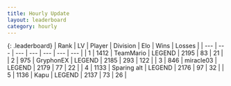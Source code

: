 ```yaml
---
title: Hourly Update
layout: leaderboard
category: hourly
---
```


{: .leaderboard}
| Rank | LV | Player | Division | Elo | Wins | Losses |
| --- | --- | --- | --- | --- | --- | --- |
| <span data-change="0">1</span> | 1412 | <span title="ID: 164871">TeamMario</span> | LEGEND | <span data-change="-5">2195</span> | <span data-change="1">83</span> | <span data-change="1">21</span> |
| <span data-change="0">2</span> | 975 | <span title="ID: 315148">GryphonEX</span> | LEGEND | <span data-change="-5">2185</span> | <span data-change="5">293</span> | <span data-change="2">122</span> |
| <span data-change="0">3</span> | 846 | <span title="ID: 416373">miracle03</span> | LEGEND | <span data-change="0">2179</span> | <span data-change="0">77</span> | <span data-change="0">22</span> |
| <span data-change="0">4</span> | 1133 | <span title="ID: 203132">Sparing alt</span> | LEGEND | <span data-change="0">2176</span> | <span data-change="0">97</span> | <span data-change="0">32</span> |
| <span data-change="0">5</span> | 1136 | <span title="ID: 204953">Kapu</span> | LEGEND | <span data-change="0">2137</span> | <span data-change="0">73</span> | <span data-change="0">26</span> |
